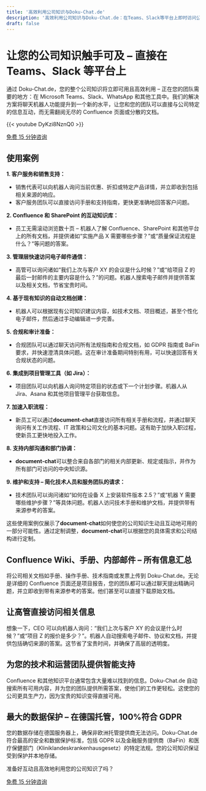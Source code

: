 ```yaml
---
title: '高效利用公司知识与Doku-Chat.de'
description: '高效利用公司知识与Doku-Chat.de：在Teams、Slack等平台上即时访问公司知识。优化客户服务、销售和内部流程。'
draft: false
---
```


# 让您的公司知识触手可及 – 直接在 Teams、Slack 等平台上

通过 Doku-Chat.de，您的整个公司知识将立即可用且高效利用 – 正在您的团队需要的地方：在 Microsoft Teams、Slack、WhatsApp 和其他工具中。我们的解决方案将聊天机器人功能提升到一个新的水平，让您和您的团队可以直接与公司特定的信息互动，而无需翻阅无尽的 Confluence 页面或分散的文档。

{{< youtube DyKzi8NznQ0 >}}

<a id="book_meeting" class="btn btn-primary text-white" href="https://calendly.com/justin-guese/15min" target="_blank">免费 15 分钟咨询</a>

## 使用案例

**1. 客户服务和销售支持：**

- 销售代表可以向机器人询问当前优惠、折扣或特定产品详情，并立即收到包括相关来源的响应。
- 客户服务团队可以直接访问手册和支持指南，更快更准确地回答客户问题。

**2. Confluence 和 SharePoint 的互动知识库：**

- 员工无需滚动浏览数十页 – 机器人了解 Confluence、SharePoint 和其他平台上的所有文档，并提供诸如“实施产品 X 需要哪些步骤？”或“质量保证流程是什么？”等问题的答案。

**3. 管理层快速访问电子邮件通信：**

- 高管可以询问诸如“我们上次与客户 XY 的会议是什么时候？”或“给项目 Z 的最后一封邮件的主要内容是什么？”的问题。机器人搜索电子邮件并提供答案以及相关文档，节省宝贵时间。

**4. 基于现有知识的自动文档创建：**

- 机器人可以根据现有公司知识建议内容，如技术文档、项目概述，甚至个性化电子邮件，然后通过手动编辑进一步完善。

**5. 合规和审计准备：**

- 合规团队可以通过聊天访问所有法规指南和合规文档，如 GDPR 指南或 BaFin 要求，并快速澄清具体问题。这在审计准备期间特别有用，可以快速回答有关合规状态的问题。

**6. 集成到项目管理工具（如 Jira）：**

- 项目团队可以向机器人询问特定项目的状态或下一个计划步骤。机器人从 Jira、Asana 和其他项目管理平台获取信息。

**7. 加速入职流程：**

- 新员工可以通过**document-chat**直接访问所有相关手册和流程，并通过聊天询问有关工作流程、IT 政策和公司文化的基本问题。这有助于加快入职过程，使新员工更快地投入工作。

**8. 支持内部沟通和部门协调：**

- **document-chat**可以整合来自各部门的相关内部更新、规定或指示，并作为所有部门可访问的中央知识源。

**9. 维护和支持 – 简化技术人员和服务团队的请求：**

- 技术团队可以询问诸如“如何在设备 X 上安装软件版本 2.5？”或“机器 Y 需要哪些维护步骤？”等具体问题。机器人访问技术手册和维护文档，并提供带有来源参考的答案。

这些使用案例仅展示了**document-chat**如何使您的公司知识生动且互动地可用的一部分可能性。通过定制调整，**document-chat**可以根据您的具体需求和公司结构进行定制。

## Confluence Wiki、手册、内部邮件 – 所有信息汇总

将公司相关文档如手册、操作手册、技术指南或发票上传到 Doku-Chat.de。无论是详细的 Confluence 页面还是项目报告，您的团队都可以通过聊天提出精确问题，并立即收到带有来源参考的答案。他们甚至可以直接下载原始文档。

## 让高管直接访问相关信息

想象一下，CEO 可以向机器人询问：“我们上次与客户 XY 的会议是什么时候？”或“项目 Z 的报价是多少？”。机器人自动搜索电子邮件、协议和文档，并提供包括确切来源的答案。这节省了宝贵时间，并确保了高层的透明度。

## 为您的技术和运营团队提供智能支持

Confluence 和其他知识平台通常包含大量难以找到的信息。Doku-Chat.de 自动搜索所有可用内容，并为您的团队提供所需答案，使他们的工作更轻松。这使您的公司更具生产力，因为宝贵的知识变得直接可用。

## 最大的数据保护 – 在德国托管，100%符合 GDPR

您的数据存储在德国服务器上，确保非欧洲托管提供商无法访问。Doku-Chat.de 符合最高的安全和数据保护标准，包括 GDPR 以及金融服务提供商（BaFin）和医疗保健部门（Kliniklandeskrankenhausgesetz）的特定法规。您的公司知识保证受到保护并本地存储。

准备好互动且高效地利用您的公司知识了吗？

<a id="book_meeting" class="btn btn-primary text-white" href="https://calendly.com/justin-guese/15min" target="_blank">免费 15 分钟咨询</a>
